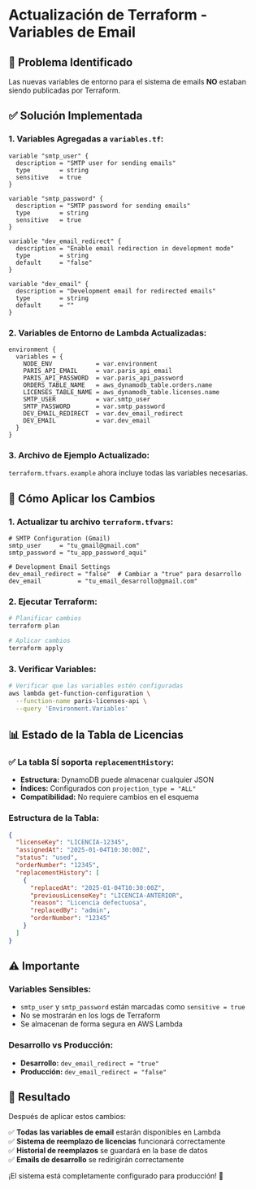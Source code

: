 # Actualización de Terraform - Variables de Email

## 🚨 **Problema Identificado**

Las nuevas variables de entorno para el sistema de emails **NO** estaban siendo publicadas por Terraform.

## ✅ **Solución Implementada**

### **1. Variables Agregadas a `variables.tf`:**

```hcl
variable "smtp_user" {
  description = "SMTP user for sending emails"
  type        = string
  sensitive   = true
}

variable "smtp_password" {
  description = "SMTP password for sending emails"
  type        = string
  sensitive   = true
}

variable "dev_email_redirect" {
  description = "Enable email redirection in development mode"
  type        = string
  default     = "false"
}

variable "dev_email" {
  description = "Development email for redirected emails"
  type        = string
  default     = ""
}
```

### **2. Variables de Entorno de Lambda Actualizadas:**

```hcl
environment {
  variables = {
    NODE_ENV            = var.environment
    PARIS_API_EMAIL     = var.paris_api_email
    PARIS_API_PASSWORD  = var.paris_api_password
    ORDERS_TABLE_NAME   = aws_dynamodb_table.orders.name
    LICENSES_TABLE_NAME = aws_dynamodb_table.licenses.name
    SMTP_USER           = var.smtp_user
    SMTP_PASSWORD       = var.smtp_password
    DEV_EMAIL_REDIRECT  = var.dev_email_redirect
    DEV_EMAIL           = var.dev_email
  }
}
```

### **3. Archivo de Ejemplo Actualizado:**

`terraform.tfvars.example` ahora incluye todas las variables necesarias.

## 🚀 **Cómo Aplicar los Cambios**

### **1. Actualizar tu archivo `terraform.tfvars`:**

```hcl
# SMTP Configuration (Gmail)
smtp_user     = "tu_gmail@gmail.com"
smtp_password = "tu_app_password_aqui"

# Development Email Settings
dev_email_redirect = "false"  # Cambiar a "true" para desarrollo
dev_email          = "tu_email_desarrollo@gmail.com"
```

### **2. Ejecutar Terraform:**

```bash
# Planificar cambios
terraform plan

# Aplicar cambios
terraform apply
```

### **3. Verificar Variables:**

```bash
# Verificar que las variables estén configuradas
aws lambda get-function-configuration \
  --function-name paris-licenses-api \
  --query 'Environment.Variables'
```

## 📊 **Estado de la Tabla de Licencias**

### **✅ La tabla SÍ soporta `replacementHistory`:**

- **Estructura:** DynamoDB puede almacenar cualquier JSON
- **Índices:** Configurados con `projection_type = "ALL"`
- **Compatibilidad:** No requiere cambios en el esquema

### **Estructura de la Tabla:**
```json
{
  "licenseKey": "LICENCIA-12345",
  "assignedAt": "2025-01-04T10:30:00Z",
  "status": "used",
  "orderNumber": "12345",
  "replacementHistory": [
    {
      "replacedAt": "2025-01-04T10:30:00Z",
      "previousLicenseKey": "LICENCIA-ANTERIOR",
      "reason": "Licencia defectuosa",
      "replacedBy": "admin",
      "orderNumber": "12345"
    }
  ]
}
```

## ⚠️ **Importante**

### **Variables Sensibles:**
- `smtp_user` y `smtp_password` están marcadas como `sensitive = true`
- No se mostrarán en los logs de Terraform
- Se almacenan de forma segura en AWS Lambda

### **Desarrollo vs Producción:**
- **Desarrollo:** `dev_email_redirect = "true"`
- **Producción:** `dev_email_redirect = "false"`

## 🎉 **Resultado**

Después de aplicar estos cambios:

✅ **Todas las variables de email** estarán disponibles en Lambda  
✅ **Sistema de reemplazo de licencias** funcionará correctamente  
✅ **Historial de reemplazos** se guardará en la base de datos  
✅ **Emails de desarrollo** se redirigirán correctamente  

¡El sistema está completamente configurado para producción! 🚀
